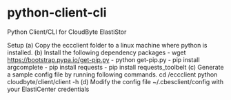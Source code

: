 # python-client-cli
Python Client/CLI for CloudByte ElastiStor 

Setup
(a) Copy the eccclient folder to a linux machine where python is installed.
(b) Install the following dependency packages
    - wget https://bootstrap.pypa.io/get-pip.py
    - python get-pip.py
    - pip install argcomplete
    - pip install requests
    - pip install requests_toolbelt
(c) Generate a sample config file by running following commands.
    cd <folder where eccclient is copied>/eccclient
    python cloudbyte/client/client -h
(d) Modify the config file ~/.cbesclient/config with your ElastiCenter credentials

